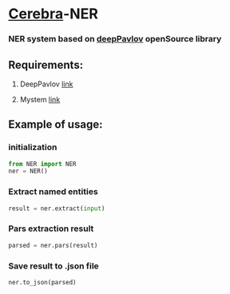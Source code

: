 # [Cerebra](cerebra.ai)-NER

### NER system based on [deepPavlov](https://github.com/deepmipt/DeepPavlov) openSource library

## Requirements:

1. DeepPavlov [link](https://github.com/deepmipt/DeepPavlov)

2. Mystem [link](https://github.com/nlpub/pymystem3)



## Example of usage:

### initialization

```python
from NER import NER
ner = NER()
```

### Extract named entities

```python
result = ner.extract(input)
```

### Pars extraction result

```python
parsed = ner.pars(result)
```

### Save result to .json file

```python
ner.to_json(parsed)
```
